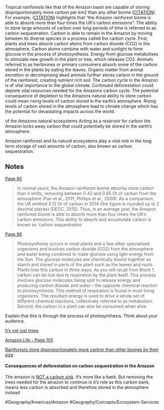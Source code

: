 
Tropical rainforests like that of the Amazon basin are capable of storing disproportionately more carbon per km2 than any other biome ([CITATION](highlights://Amazon%20Life#page=106)). For example, ([CITATION](highlights://Amazon%20Life#page=95)) highlights that “the Amazon rainforest biome is able to absorb more than four times the UK’s carbon emissions”. The ability to store large amounts of carbon over long periods of time is referred to as carbon sequestration. Carbon is able to remain in the Amazon by moving between its diverse species in a process called the carbon cycle. First, plants and trees absorb carbon atoms from carbon dioxide (CO2) in the atmosphere. Carbon atoms combine with water and sunlight to form glucose in the process of photosynthesis. Energy from glucose metabolises to stimulate new growth in the plant or tree, which releases CO2. Animals referred to as herbivores or primary consumers absorb some of the carbon stored in the plants by eating the leaves. Organic matter from animal excretion or decomposing dead animals further stores carbon in the ground of the rainforest, creating nutrient rich soil. The carbon cycle in the Amazon is of vital importance to the global climate. Continued deforestation could deplete vital resources needed for the Amazons carbon cycle. The potential consequence of depletion to the Amazons natural ability to store carbon could mean rising levels of carbon stored in the earth’s atmosphere. Rising levels of carbon stored in the atmosphere lead to climate change which has the potential for devastating impacts across the world.

of the Amazons natural ecosystems  Acting as a reservoir for carbon the Amazon locks away carbon that could potentially be stored in the earth’s atmosphere. 

 Amazon rainforest and its natural ecosystems play a vital role in the long term storage of vast amounts of carbon, also known as carbon sequestration. 

## Notes
  [Page 95](highlights://Amazon%20Life#page=95) 
> In normal years, the Amazon rainforest biome absorbs more carbon than it emits, removing between 0.42 and 0.65 Gt of carbon from the atmosphere (Pan et al., 2011; Phillips et al., 2009). As a comparison, the UK emitted 0.12 Gt of carbon in 2014 (the figure is rounded up to 2 decimal places) (DECC, 2015). Thus, in an average year, the Amazon rainforest biome is able to absorb more than four times the UK’s carbon emissions. This ability to absorb and accumulate carbon is known as ‘carbon sequestration  

  [Page 96](highlights://Amazon%20Life#page=96) 
> Photosynthesis occurs in most plants and a few other specialised organisms and involves carbon dioxide (CO2) from the atmosphere and water being combined to make glucose using light energy from the Sun. The glucose molecules are chemically bound together as starch and stored in parts of the plant such as the leaves and roots. Plants lose this carbon in three ways. As you will recall from Block 1, carbon can be lost due to respiration by the plant itself. This process involves glucose molecules being split to release energy and producing carbon dioxide and water – the opposite chemical reaction to photosynthesis. This method of respiration is found in most living organisms. The resultant energy is used to drive a whole set of different chemical reactions, collectively referred to as metabolism. Second, the carbon in a plant can also be consumed when alive  

Explain that this is through the process of photosynthesis. Think about your audience.

[It’s not just trees](highlights://Amazon%20Life#page=97) 

[Amazon Life - Page 105](highlights://Amazon%20Life#page=105)

[Rainforests store disproportionately more carbon than other biomes by their size](highlights://Amazon%20Life#page=106)

#### Consequences of deforestation on carbon sequestration in the Amazon
The amazon is [NOT a carbon sink](highlights://Amazon%20Life#page=101). It’s more like a bank. But removing the trees needed for the amazon to continue in it’s role as this carbon bank, means less carbon is absorbed and therefore stored in the atmosphere instead

#Geography/Americas/Amazon 
#Geography/Concepts/Ecosystem-Services 